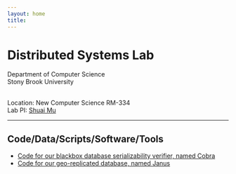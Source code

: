 ```yaml
---
layout: home
title: 
---
```

<div class="container" width="100%">
  <div class="row">
    <div class="col-sm" >
<h1>Distributed Systems Lab</h1>
Department of Computer Science <br>
Stony Brook University <br>
<br>

Location: New Computer Science RM-334<br>
Lab PI: <a href="http://mpaxos.com">Shuai Mu</a><br>
    </div>
  </div>
</div>

<hr>

## Code/Data/Scripts/Software/Tools

- [Code for our blackbox database serializability verifier, named Cobra](https://github.com/DBCobra/CobraHome)
- [Code for our geo-replicated database, named Janus](https://github.com/nyu-news/janus)

   
